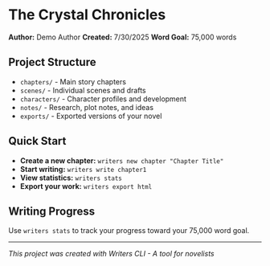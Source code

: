 # The Crystal Chronicles

**Author:** Demo Author
**Created:** 7/30/2025
**Word Goal:** 75,000 words

## Project Structure

- `chapters/` - Main story chapters
- `scenes/` - Individual scenes and drafts
- `characters/` - Character profiles and development
- `notes/` - Research, plot notes, and ideas
- `exports/` - Exported versions of your novel

## Quick Start

- **Create a new chapter:** `writers new chapter "Chapter Title"`
- **Start writing:** `writers write chapter1`
- **View statistics:** `writers stats`
- **Export your work:** `writers export html`

## Writing Progress

Use `writers stats` to track your progress toward your 75,000 word goal.

---

*This project was created with Writers CLI - A tool for novelists*
